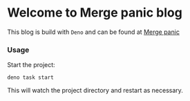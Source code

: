 # Welcome to Merge panic blog

This blog is build with `Deno` and can be found at
[Merge panic](https://merge-panic.deno.dev/)

### Usage

Start the project:

```
deno task start
```

This will watch the project directory and restart as necessary.
